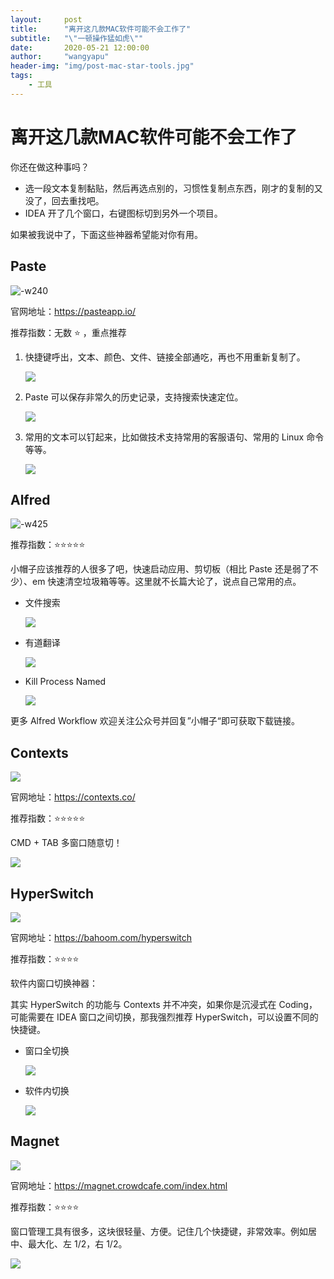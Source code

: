 ```yaml
---
layout:     post
title:      "离开这几款MAC软件可能不会工作了"
subtitle:   "\"一顿操作猛如虎\""
date:       2020-05-21 12:00:00
author:     "wangyapu"
header-img: "img/post-mac-star-tools.jpg"
tags:
    - 工具
---
```


# 离开这几款MAC软件可能不会工作了

你还在做这种事吗？

- 选一段文本复制黏贴，然后再选点别的，习惯性复制点东西，刚才的复制的又没了，回去重找吧。
- IDEA 开了几个窗口，右键图标切到另外一个项目。

如果被我说中了，下面这些神器希望能对你有用。

## Paste

![-w240](http://wangyapu.iocoder.cn/15903983412119.jpg)

官网地址：https://pasteapp.io/

推荐指数：无数 ⭐️ ，重点推荐

1. 快捷键呼出，文本、颜色、文件、链接全部通吃，再也不用重新复制了。

    ![](http://wangyapu.iocoder.cn/15903984548643.jpg)

2. Paste 可以保存非常久的历史记录，支持搜索快速定位。

    ![](http://wangyapu.iocoder.cn/15903987664655.jpg)

3. 常用的文本可以钉起来，比如做技术支持常用的客服语句、常用的 Linux 命令等等。

    ![](http://wangyapu.iocoder.cn/15903989565093.jpg)

## Alfred

![-w425](http://wangyapu.iocoder.cn/15904114910910.jpg)

推荐指数：⭐️⭐️⭐️⭐️⭐️

小帽子应该推荐的人很多了吧，快速启动应用、剪切板（相比 Paste 还是弱了不少）、em 快速清空垃圾箱等等。这里就不长篇大论了，说点自己常用的点。

- 文件搜索

    ![](http://wangyapu.iocoder.cn/15904132761346.jpg)

- 有道翻译

    ![](http://wangyapu.iocoder.cn/15904142484149.jpg)

- Kill Process Named

    ![](http://wangyapu.iocoder.cn/15904135413480.jpg)

更多 Alfred Workflow 欢迎关注公众号并回复”小帽子“即可获取下载链接。

## Contexts

![](http://wangyapu.iocoder.cn/15904175406934.jpg)


官网地址：https://contexts.co/

推荐指数：⭐️⭐️⭐️⭐️⭐️

CMD + TAB 多窗口随意切！

![](http://wangyapu.iocoder.cn/15904180526348.jpg)

## HyperSwitch

![](http://wangyapu.iocoder.cn/15904181408105.jpg)

官网地址：https://bahoom.com/hyperswitch

推荐指数：⭐️⭐️⭐️⭐️

软件内窗口切换神器：

其实 HyperSwitch 的功能与 Contexts 并不冲突，如果你是沉浸式在 Coding，可能需要在 IDEA 窗口之间切换，那我强烈推荐 HyperSwitch，可以设置不同的快捷键。

- 窗口全切换

    ![](http://wangyapu.iocoder.cn/15904189913981.jpg)

- 软件内切换

    ![](http://wangyapu.iocoder.cn/15904190049794.jpg)


## Magnet

![](http://wangyapu.iocoder.cn/15904192801945.jpg)

官网地址：https://magnet.crowdcafe.com/index.html

推荐指数：⭐️⭐️⭐️⭐️

窗口管理工具有很多，这块很轻量、方便。记住几个快捷键，非常效率。例如居中、最大化、左 1/2，右 1/2。

![](http://wangyapu.iocoder.cn/15904194227888.jpg)









